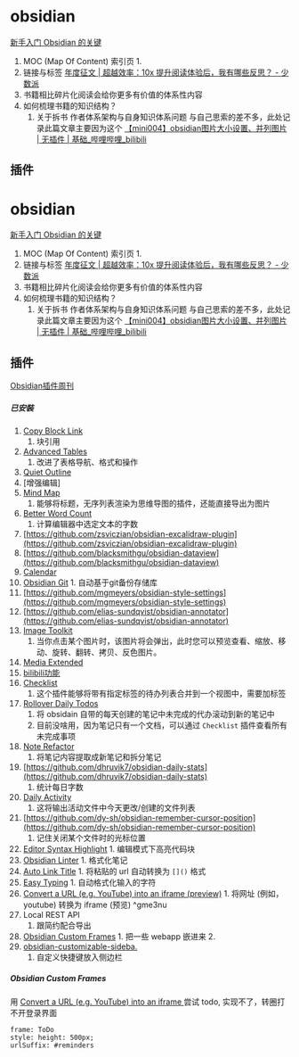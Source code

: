 # obsidian
[新手入门 Obsidian 的关键](https://davycloud.com/post/the-key-to-obsidian/)
1. MOC (Map Of Content) 索引页
	1. 
2. 链接与标签
[年度征文 | 超越效率：10x 提升阅读体验后，我有哪些反思？ - 少数派](https://sspai.com/post/78124)
1. 书籍相比碎片化阅读会给你更多有价值的体系性内容
2. 如何梳理书籍的知识结构？
	1. 关于拆书 作者体系架构与自身知识体系问题 与自己思索的差不多，此处记录此篇文章主要因为这个
[【mini004】obsidian图片大小设置、并列图片 | 无插件 | 基础\_哔哩哔哩\_bilibili](https://www.bilibili.com/video/BV1mY411t7Bb/?spm_id_from=pageDriver&vd_source=a31fe6f534758f0c32d7f38215afcc7a)
## 插件
# obsidian
[新手入门 Obsidian 的关键](https://davycloud.com/post/the-key-to-obsidian/)
1. MOC (Map Of Content) 索引页
	1. 
2. 链接与标签
[年度征文 | 超越效率：10x 提升阅读体验后，我有哪些反思？ - 少数派](https://sspai.com/post/78124)
1. 书籍相比碎片化阅读会给你更多有价值的体系性内容
2. 如何梳理书籍的知识结构？
	1. 关于拆书 作者体系架构与自身知识体系问题 与自己思索的差不多，此处记录此篇文章主要因为这个
[【mini004】obsidian图片大小设置、并列图片 | 无插件 | 基础\_哔哩哔哩\_bilibili](https://www.bilibili.com/video/BV1mY411t7Bb/?spm_id_from=pageDriver&vd_source=a31fe6f534758f0c32d7f38215afcc7a)
## 插件
[Obsidian插件周刊](https://wiki.eryajf.net/pages/bcc523/#%E5%89%8D%E8%A8%80)
##### 已安裝
1. [Copy Block Link](https://github.com/mgmeyers/obsidian-copy-block-link)
	1. 块引用
2. [Advanced Tables](https://github.com/tgrosinger/advanced-tables-obsidian)
	1. 改进了表格导航、格式和操作
3. [Quiet Outline](https://github.com/guopenghui/obsidian-quiet-outline/blob/master/README-CN.md)
4. [增强编辑]
5. [Mind Map](https://github.com/lynchjames/obsidian-mind-map)
	1. 能够将标题，无序列表渲染为思维导图的插件，还能直接导出为图片
6.  [Better Word Count](https://github.com/lukeleppan/better-word-count)
	1. 计算编辑器中选定文本的字数
7.  [https://github.com/zsviczian/obsidian-excalidraw-plugin](https://github.com/zsviczian/obsidian-excalidraw-plugin)
8.  [https://github.com/blacksmithgu/obsidian-dataview](https://github.com/blacksmithgu/obsidian-dataview)
9.  [Calendar](https://github.com/liamcain/obsidian-calendar-plugin)
10.  [Obsidian Git](https://github.com/denolehov/obsidian-git)
	1. 自动基于git备份存储库
11.  [https://github.com/mgmeyers/obsidian-style-settings](https://github.com/mgmeyers/obsidian-style-settings)
12.  [https://github.com/elias-sundqvist/obsidian-annotator](https://github.com/elias-sundqvist/obsidian-annotator)
13. [Image Toolkit](https://github.com/sissilab/obsidian-image-toolkit)
	1. 当你点击某个图片时，该图片将会弹出，此时您可以预览查看、缩放、移动、旋转、翻转、拷贝、反色图片。
14. [Media Extended](https://github.com/aidenlx/media-extended)
15. [bilibili功能](https://github.com/aidenlx/mx-bili-plugin)
16. [Checklist](https://github.com/delashum/obsidian-checklist-plugin)
	1. 这个插件能够将带有指定标签的待办列表合并到一个视图中，需要加标签
17. [Rollover Daily Todos](https://github.com/lumoe/obsidian-rollover-daily-todos)
	1. 将 obsidain 自带的每天创建的笔记中未完成的代办滚动到新的笔记中
	2. 目前没啥用，因为笔记只有一个文档，可以通过 `Checklist` 插件查看所有未完成事项
18. [Note Refactor](https://github.com/lynchjames/note-refactor-obsidian)
	1. 将笔记内容提取成新笔记和拆分笔记
19. [https://github.com/dhruvik7/obsidian-daily-stats](https://github.com/dhruvik7/obsidian-daily-stats)  
	1. 统计每日字数
20. [Daily Activity](https://github.com/trydalch/obsidian-daily-activity)
	1. 这将输出活动文件中今天更改/创建的文件列表
21. [https://github.com/dy-sh/obsidian-remember-cursor-position](https://github.com/dy-sh/obsidian-remember-cursor-position)
	1. 记住关闭某个文件时的光标位置
22.  [Editor Syntax Highlight](https://github.com/deathau/cm-editor-syntax-highlight-obsidian)
	1. 编辑模式下高亮代码块
23.  [Obsidian Linter](https://github.com/platers/obsidian-linter)
	1. 格式化笔记
24.  [Auto Link Title](https://github.com/zolrath/obsidian-auto-link-title)
	1. 将粘贴的 url 自动转换为 `[]()` 格式
26.  [Easy Typing](https://github.com/Yaozhuwa/easy-typing-obsidian)
	1. 自动格式化输入的字符
27.  [Convert a URL (e.g. YouTube) into an iframe (preview)](https://github.com/FHachez/obsidian-convert-url-to-iframe)
	1. 将网址 (例如，youtube) 转换为 iframe (预览) ^gme3nu
28. Local REST API
	1. 跟简约配合导出
29.  [Obsidian Custom Frames](https://github.com/Ellpeck/ObsidianCustomFrames)
	1. 把一些 webapp 嵌进来
	2. 
30. [obsidian-customizable-sideba.](https://github.com/phibr0/obsidian-customizable-sidebar)
	1. 自定义快捷键放入侧边栏





##### Obsidian Custom Frames
用 [Convert a URL (e.g. YouTube) into an iframe ](obsidian.md#^gme3nu) 尝试 todo, 实现不了，转圈打不开登录界面
```custom-frames
frame: ToDo
style: height: 500px;
urlSuffix: #reminders
```


